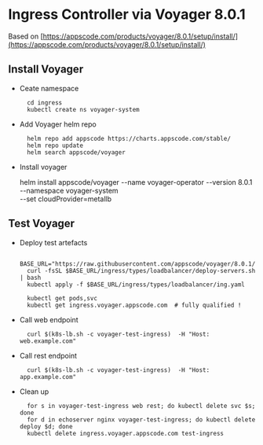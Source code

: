 # Ingress Controller via Voyager 8.0.1

Based on [https://appscode.com/products/voyager/8.0.1/setup/install/](https://appscode.com/products/voyager/8.0.1/setup/install/)

## Install Voyager

- Ceate namespace

        cd ingress
        kubectl create ns voyager-system

- Add Voyager helm repo

        helm repo add appscode https://charts.appscode.com/stable/
        helm repo update
        helm search appscode/voyager

- Install voyager

    helm install appscode/voyager --name voyager-operator --version 8.0.1 \
                                  --namespace voyager-system \
                                  --set cloudProvider=metallb

## Test Voyager
        
- Deploy test artefacts

        BASE_URL="https://raw.githubusercontent.com/appscode/voyager/8.0.1/docs/examples"
        curl -fsSL $BASE_URL/ingress/types/loadbalancer/deploy-servers.sh | bash
        kubectl apply -f $BASE_URL/ingress/types/loadbalancer/ing.yaml

        kubectl get pods,svc
        kubectl get ingress.voyager.appscode.com  # fully qualified !

- Call web endpoint

        curl $(k8s-lb.sh -c voyager-test-ingress)  -H "Host: web.example.com"

- Call rest endpoint

        curl $(k8s-lb.sh -c voyager-test-ingress)  -H "Host: app.example.com"

- Clean up

        for s in voyager-test-ingress web rest; do kubectl delete svc $s; done
        for d in echoserver nginx voyager-test-ingress; do kubectl delete deploy $d; done
        kubectl delete ingress.voyager.appscode.com test-ingress